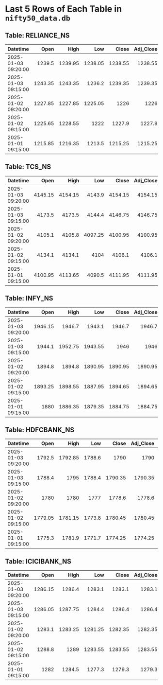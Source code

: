 # Last 5 Rows of Each Table in `nifty50_data.db`

## Table: RELIANCE_NS

| Datetime            |    Open |    High |     Low |   Close |   Adj_Close |   Volume |
|:--------------------|--------:|--------:|--------:|--------:|------------:|---------:|
| 2025-01-03 09:20:00 | 1239.5  | 1239.95 | 1238.05 | 1238.55 |     1238.55 |   138290 |
| 2025-01-03 09:15:00 | 1243.35 | 1243.35 | 1236.2  | 1239.35 |     1239.35 |   208263 |
| 2025-01-02 09:20:00 | 1227.85 | 1227.85 | 1225.05 | 1226    |     1226    |    72591 |
| 2025-01-02 09:15:00 | 1225.65 | 1228.55 | 1222    | 1227.9  |     1227.9  |   233054 |
| 2025-01-01 09:15:00 | 1215.85 | 1216.35 | 1213.5  | 1215.25 |     1215.25 |    20427 |

## Table: TCS_NS

| Datetime            |    Open |    High |     Low |   Close |   Adj_Close |   Volume |
|:--------------------|--------:|--------:|--------:|--------:|------------:|---------:|
| 2025-01-03 09:20:00 | 4145.15 | 4154.15 | 4143.9  | 4154.15 |     4154.15 |    10942 |
| 2025-01-03 09:15:00 | 4173.5  | 4173.5  | 4144.4  | 4146.75 |     4146.75 |    23727 |
| 2025-01-02 09:20:00 | 4105.1  | 4105.8  | 4097.25 | 4100.95 |     4100.95 |    11267 |
| 2025-01-02 09:15:00 | 4134.1  | 4134.1  | 4104    | 4106.1  |     4106.1  |    16543 |
| 2025-01-01 09:15:00 | 4100.95 | 4113.65 | 4090.5  | 4111.95 |     4111.95 |     7288 |

## Table: INFY_NS

| Datetime            |    Open |    High |     Low |   Close |   Adj_Close |   Volume |
|:--------------------|--------:|--------:|--------:|--------:|------------:|---------:|
| 2025-01-03 09:20:00 | 1946.15 | 1946.7  | 1943.1  | 1946.7  |     1946.7  |    35380 |
| 2025-01-03 09:15:00 | 1944.1  | 1952.75 | 1943.55 | 1946    |     1946    |    96585 |
| 2025-01-02 09:20:00 | 1894.8  | 1894.8  | 1890.95 | 1890.95 |     1890.95 |    16970 |
| 2025-01-02 09:15:00 | 1893.25 | 1898.55 | 1887.95 | 1894.65 |     1894.65 |    43708 |
| 2025-01-01 09:15:00 | 1880    | 1886.35 | 1879.35 | 1884.75 |     1884.75 |    15648 |

## Table: HDFCBANK_NS

| Datetime            |    Open |    High |    Low |   Close |   Adj_Close |   Volume |
|:--------------------|--------:|--------:|-------:|--------:|------------:|---------:|
| 2025-01-03 09:20:00 | 1792.5  | 1792.85 | 1788.6 | 1790    |     1790    |    98805 |
| 2025-01-03 09:15:00 | 1788.4  | 1795    | 1788.4 | 1790.35 |     1790.35 |   263901 |
| 2025-01-02 09:20:00 | 1780    | 1780    | 1777   | 1778.6  |     1778.6  |    33361 |
| 2025-01-02 09:15:00 | 1779.05 | 1781.15 | 1773.8 | 1780.45 |     1780.45 |   182041 |
| 2025-01-01 09:15:00 | 1775.3  | 1781.9  | 1771.7 | 1774.25 |     1774.25 |    37561 |

## Table: ICICIBANK_NS

| Datetime            |    Open |    High |     Low |   Close |   Adj_Close |   Volume |
|:--------------------|--------:|--------:|--------:|--------:|------------:|---------:|
| 2025-01-03 09:20:00 | 1286.15 | 1286.4  | 1283.1  | 1283.1  |     1283.1  |    66368 |
| 2025-01-03 09:15:00 | 1286.05 | 1287.75 | 1284.4  | 1286.4  |     1286.4  |   140046 |
| 2025-01-02 09:20:00 | 1283.1  | 1283.25 | 1281.25 | 1282.35 |     1282.35 |    27310 |
| 2025-01-02 09:15:00 | 1288.8  | 1289    | 1283.55 | 1283.55 |     1283.55 |    73565 |
| 2025-01-01 09:15:00 | 1282    | 1284.5  | 1277.3  | 1279.3  |     1279.3  |    33571 |

